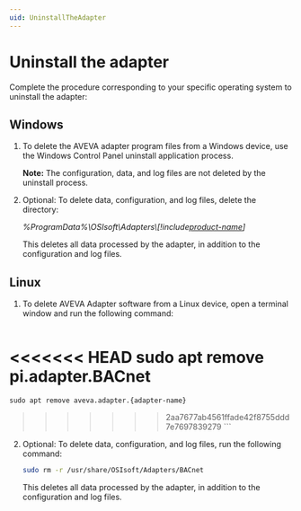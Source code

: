 ```yaml
---
uid: UninstallTheAdapter
---
```


# Uninstall the adapter

Complete the procedure corresponding to your specific operating system to uninstall the adapter:

## Windows

1. To delete the AVEVA adapter program files from a Windows device, use the Windows Control Panel uninstall application process.

    **Note:** The configuration, data, and log files are not deleted by the uninstall process.

2. Optional: To delete data, configuration, and log files, delete the directory:

   _%ProgramData%\OSIsoft\Adapters\\[!include[product-name](../_includes/inline/component-type.md)]_
   
   This deletes all data processed by the adapter, in addition to the configuration and log files.

## Linux

1. To delete AVEVA Adapter software from a Linux device, open a terminal window and run the following command:

    ```bash
<<<<<<< HEAD
    sudo apt remove pi.adapter.BACnet 
=======
    sudo apt remove aveva.adapter.{adapter-name} 
>>>>>>> 2aa7677ab4561ffade42f8755ddd7e7697839279
    ```

2. Optional: To delete data, configuration, and log files, run the following command:

    ```bash
    sudo rm -r /usr/share/OSIsoft/Adapters/BACnet
    ```
    
    This deletes all data processed by the adapter, in addition to the configuration and log files.

